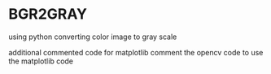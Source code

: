 # BGR2GRAY
using python converting color image to gray scale 


additional commented code for matplotlib 
comment the opencv code to use the matplotlib code 
